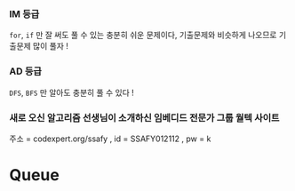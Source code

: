 ### IM  등급

 `for`, `if` 만 잘 써도 풀 수 있는 충분히 쉬운 문제이다, 기출문제와 비슷하게 나오므로 기출문제 많이 풀자 !

### AD 등급

`DFS`, `BFS` 만 알아도 충분히 풀 수 있다 !

### 새로 오신 알고리즘 선생님이 소개하신 임베디드 전문가 그룹 월텍 사이트

주소 = codexpert.org/ssafy , id = SSAFY012112 , pw = k

# Queue

